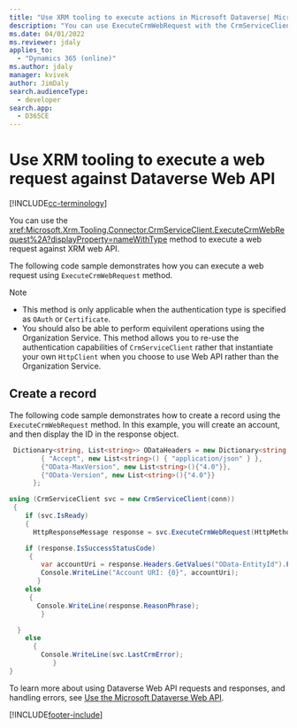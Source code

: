 ```yaml
---
title: "Use XRM tooling to execute actions in Microsoft Dataverse| MicrosoftDocs"
description: "You can use ExecuteCrmWebRequest with the CrmServiceClient class to perform operations using the Dataverse Web API"
ms.date: 04/01/2022
ms.reviewer: jdaly
applies_to: 
  - "Dynamics 365 (online)"
ms.author: jdaly
manager: kvivek
author: JimDaly
search.audienceType: 
  - developer
search.app: 
  - D365CE
---
```

# Use XRM tooling to execute a web request against Dataverse Web API

[!INCLUDE[cc-terminology](../includes/cc-terminology.md)]

You can use the <xref:Microsoft.Xrm.Tooling.Connector.CrmServiceClient.ExecuteCrmWebRequest%2A?displayProperty=nameWithType> method to execute a web request against XRM web API.

The following code sample demonstrates how you can execute a web request using `ExecuteCrmWebRequest` method.

>[!NOTE]
> - This method is only applicable when the authentication type is specified as `OAuth` or `Certificate`.
> - You should also be able to perform equivilent operations using the Organization Service. This method allows you to re-use the authentication capabilities of `CrmServiceClient` rather that instantiate your own `HttpClient` when you choose to use Web API rather than the Organization Service.

## Create a record

The following code sample demonstrates how to create a record using the `ExecuteCrmWebRequest` method. In this example, you will create an account, and then display the ID in the response object.  

```csharp
 Dictionary<string, List<string>> ODataHeaders = new Dictionary<string, List<string>>() {
        { "Accept", new List<string>() { "application/json" } },
        {"OData-MaxVersion", new List<string>(){"4.0"}},
        {"OData-Version", new List<string>(){"4.0"}}
      };

using (CrmServiceClient svc = new CrmServiceClient(conn))
 {
    if (svc.IsReady)
    {
      HttpResponseMessage response = svc.ExecuteCrmWebRequest(HttpMethod.Get, "accounts?$select=name", "{ \"name\":\"Test Account\"}", ODataHeaders, "application/json");

    if (response.IsSuccessStatusCode)
     {
        var accountUri = response.Headers.GetValues("OData-EntityId").FirstOrDefault();
        Console.WriteLine("Account URI: {0}", accountUri);
       }
    else
     {
       Console.WriteLine(response.ReasonPhrase);
        }

  }
    else
      {
        Console.WriteLine(svc.LastCrmError);
           }
}
```

To learn more about using Dataverse Web API requests and responses, and handling errors, see [Use the Microsoft Dataverse Web API](../webapi/overview.md).

[!INCLUDE[footer-include](../../../includes/footer-banner.md)]